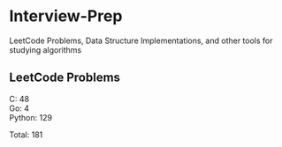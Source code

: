 # Interview-Prep
LeetCode Problems, Data Structure Implementations, and other tools for studying algorithms

## LeetCode Problems
C:      48<br/>
Go:     4<br/>
Python: 129<br/>

Total:  181
